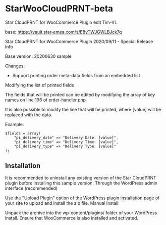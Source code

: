 # StarWooCloudPRNT-beta
Star CloudPRNT for WooCommerce Plugin edit Tim-VL

base: https://vault.star-emea.com/s/E8yTWJGWLBJck7q


Star CloudPRNT for WooCommerce Plugin
2020/09/11 - Special Release
Info

Base version: 20200630 sample

Changes:
*  Support printing order meta-data fields from an embedded list

Modifying the list of printed fields

The fields that will be printed can be edited by modifying the array of key names on line 196 of order-handler.php

It is also possible to modify the line that will be printed, where [value] will be replaced with the data.

Example:
```
$fields = array(
    "pi_delivery_date" => "Delivery Date: [value]",
    "pi_delivery_time" => "Delivery Time: [value]",
    "pi_delivery_type" => "Delivery Type: [value]"
);
```


## Installation

It is recommended to uninstall any existing version of the Star CloudPRNT plugin before installing this sample version.
Through the WordPress admin interface (recommended)

Use the "Upload Plugin" option of the WordPress plugin installation page of your site to upload and install the zip file.
Manual Install

Unpack the archive into the wp-content/plugins/ folder of your WordPress install. Ensure that WooCommerce is also installed and activated.
